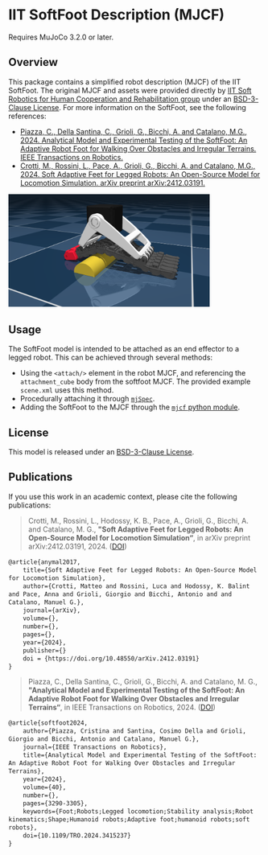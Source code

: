 # IIT SoftFoot Description (MJCF)

Requires MuJoCo 3.2.0 or later.

## Overview

This package contains a simplified robot description (MJCF) of the IIT SoftFoot. The original MJCF and assets were provided directly by
[IIT Soft Robotics for Human Cooperation and Rehabilitation group](https://softbots.iit.it/) under an
[BSD-3-Clause License](LICENSE). For more information on the SoftFoot, see the following references:

- [Piazza, C., Della Santina, C., Grioli, G., Bicchi, A. and Catalano, M.G., 2024. Analytical Model and Experimental Testing of the SoftFoot: An Adaptive Robot Foot for Walking Over Obstacles and Irregular Terrains. IEEE Transactions on Robotics.](https://www.doi.org/10.1109/TRO.2024.3415237)
- [Crotti, M., Rossini, L., Pace, A., Grioli, G., Bicchi, A. and Catalano, M.G., 2024. Soft Adaptive Feet for Legged Robots: An Open-Source Model for Locomotion Simulation. arXiv preprint arXiv:2412.03191.](https://arxiv.org/abs/2412.03191)

<p float="left">
  <img src="softfoot.png" width="400">
</p>

## Usage

The SoftFoot model is intended to be attached as an end effector to a legged robot. This can be achieved through several methods:
- Using the `<attach/>` element in the robot MJCF, and referencing the `attachment_cube` body from the softfoot MJCF. The provided example `scene.xml` uses this method.
- Procedurally attaching it through [`mjSpec`](https://mujoco.readthedocs.io/en/stable/programming/modeledit.html).
- Adding the SoftFoot to the MJCF through the [`mjcf` python module](https://github.com/google-deepmind/dm_control/tree/main/dm_control/mjcf).


## License

This model is released under an [BSD-3-Clause License](LICENSE).


## Publications

If you use this work in an academic context, please cite the following publications:

> Crotti, M., Rossini, L., Hodossy, K. B., Pace, A., Grioli, G., Bicchi, A. and Catalano, M. G.,
> **"Soft Adaptive Feet for Legged Robots: An Open-Source Model for Locomotion Simulation“**,
> in arXiv preprint arXiv:2412.03191, 2024. ([DOI](https://doi.org/10.48550/arXiv.2412.03191))

    @article{anymal2017,
        title={Soft Adaptive Feet for Legged Robots: An Open-Source Model for Locomotion Simulation},
        author={Crotti, Matteo and Rossini, Luca and Hodossy, K. Balint and Pace, Anna and Grioli, Giorgio and Bicchi, Antonio and and Catalano, Manuel G.},
        journal={arXiv},
        volume={},
        number={},
        pages={},
        year={2024},
        publisher={}
        doi = {https://doi.org/10.48550/arXiv.2412.03191}
    }

> Piazza, C., Della Santina, C., Grioli, G., Bicchi, A. and Catalano, M. G.,
> **"Analytical Model and Experimental Testing of the SoftFoot: An Adaptive Robot Foot for Walking Over Obstacles and Irregular Terrains“**,
> in IEEE Transactions on Robotics, 2024. ([DOI](https://www.doi.org/10.1109/TRO.2024.3415237))

    @article{softfoot2024,
        author={Piazza, Cristina and Santina, Cosimo Della and Grioli, Giorgio and Bicchi, Antonio and Catalano, Manuel G.},
        journal={IEEE Transactions on Robotics}, 
        title={Analytical Model and Experimental Testing of the SoftFoot: An Adaptive Robot Foot for Walking Over Obstacles and Irregular Terrains}, 
        year={2024},
        volume={40},
        number={},
        pages={3290-3305},
        keywords={Foot;Robots;Legged locomotion;Stability analysis;Robot kinematics;Shape;Humanoid robots;Adaptive foot;humanoid robots;soft robots},
        doi={10.1109/TRO.2024.3415237}
    }

